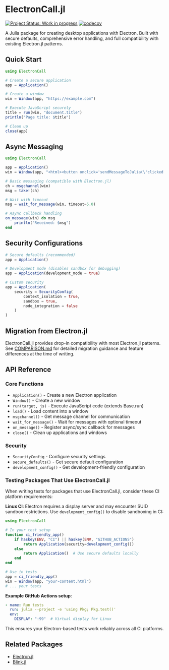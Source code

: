 # ElectronCall.jl

[![Project Status: Work in progress](http://www.repostatus.org/badges/latest/active.svg)](http://www.repostatus.org/#active)
[![codecov](https://codecov.io/gh/IanButterworth/ElectronCall.jl/graph/badge.svg)](https://codecov.io/gh/IanButterworth/ElectronCall.jl)

A Julia package for creating desktop applications with Electron. Built with secure defaults, comprehensive error handling, and full compatibility with existing Electron.jl patterns.

## Quick Start

```julia
using ElectronCall

# Create a secure application
app = Application()

# Create a window
win = Window(app, "https://example.com")

# Execute JavaScript securely
title = run(win, "document.title")
println("Page title: $title")

# Clean up
close(app)
```

## Async Messaging

```julia
using ElectronCall

app = Application()
win = Window(app, "<html><button onclick='sendMessageToJulia(\"clicked!\")'>Click me</button></html>")

# Basic messaging (compatible with Electron.jl)
ch = msgchannel(win)
msg = take!(ch)

# Wait with timeout
msg = wait_for_message(win, timeout=5.0)

# Async callback handling
on_message(win) do msg
    println("Received: $msg")
end
```

## Security Configurations

```julia
# Secure defaults (recommended)
app = Application()

# Development mode (disables sandbox for debugging)
app = Application(development_mode = true)

# Custom security
app = Application(
    security = SecurityConfig(
        context_isolation = true,
        sandbox = true,
        node_integration = false
    )
)
```

## Migration from Electron.jl

ElectronCall.jl provides drop-in compatibility with most Electron.jl patterns. See [COMPARISON.md](COMPARISON.md) for detailed migration guidance and feature differences at the time of writing.

## API Reference

### Core Functions

- `Application()` - Create a new Electron application
- `Window()` - Create a new window
- `run(target, js)` - Execute JavaScript code (extends Base.run)
- `load()` - Load content into a window
- `msgchannel()` - Get message channel for communication
- `wait_for_message()` - Wait for messages with optional timeout
- `on_message()` - Register async/sync callback for messages
- `close()` - Clean up applications and windows

### Security

- `SecurityConfig` - Configure security settings
- `secure_defaults()` - Get secure default configuration
- `development_config()` - Get development-friendly configuration

### Testing Packages That Use ElectronCall.jl

When writing tests for packages that use ElectronCall.jl, consider these CI platform requirements:

**Linux CI**: Electron requires a display server and may encounter SUID sandbox restrictions. Use `development_config()` to disable sandboxing in CI:

```julia
using ElectronCall

# In your test setup
function ci_friendly_app()
    if haskey(ENV, "CI") || haskey(ENV, "GITHUB_ACTIONS")
        return Application(security=development_config())
    else
        return Application()  # Use secure defaults locally
    end
end

# Use in tests
app = ci_friendly_app()
win = Window(app, "your-content.html")
# ... your tests
```

**Example GitHub Actions setup**:

```yaml
- name: Run tests
  run: julia --project -e 'using Pkg; Pkg.test()'
  env:
    DISPLAY: ":99"  # Virtual display for Linux
```

This ensures your Electron-based tests work reliably across all CI platforms.

## Related Packages

- [Electron.jl](https://github.com/davidanthoff/Electron.jl)
- [Blink.jl](https://github.com/JunoLab/Blink.jl)
